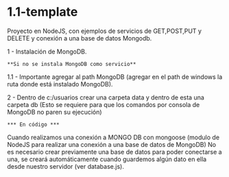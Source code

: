 # 1.1-template
Proyecto en NodeJS, con ejemplos de servicios de GET,POST,PUT y DELETE y conexión a una base de datos Mongodb.

1 - Instalación de MongoDB.

	**Si no se instala MongoDB como servicio**

1.1 - Importante agregar al path MongoDB (agregar en el path de windows la ruta donde está instalado MongoDB).


2 - Dentro de c:/usuarios crear una carpeta data y dentro de esta una carpeta db (Esto se requiere para que los comandos por consola de MongoDB no paren su ejecución)


	*** En código ***

Cuando realizamos una conexión a MONGO DB con mongoose (modulo de NodeJS para realizar una conexión a una base de datos de MongoDB) No es necesario crear previamente una base de datos para poder conectarse a una, se creará automáticamente
cuando guardemos algún dato en ella desde nuestro servidor (ver database.js).
